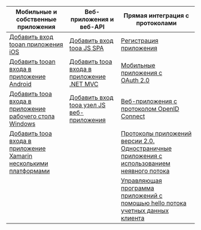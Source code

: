 | Мобильные и собственные приложения | Веб-приложения и веб-API | Прямая интеграция с протоколами |
| --- | --- | --- |
| [Добавить вход tooan приложения iOS](../articles/active-directory/develop/GuidedSetups/active-directory-ios.md) | [Добавить вход tooa JS SPA](../articles/active-directory/develop/GuidedSetups/active-directory-javascriptspa.md) |[Регистрация приложения](../articles/active-directory/develop/active-directory-v2-app-registration.md) | 
| [Добавить tooan входа в приложение Android](../articles/active-directory/develop/guidedsetups/active-directory-mobileanddesktopapp-android-intro.md) | [Добавить tooa входа в приложение .NET MVC](../articles/active-directory/develop/guidedsetups/active-directory-serversidewebapp-aspnetwebappowin-intro.md) |[Мобильные приложения с OAuth 2.0](../articles/active-directory/develop/active-directory-v2-protocols-oauth-code.md) |
| [Добавить tooa входа в приложение рабочего стола Windows](../articles/active-directory/develop/guidedsetups/active-directory-mobileanddesktopapp-windowsdesktop-intro.md) |[Добавить вход tooa узел JS веб-приложения](../articles/active-directory/develop/active-directory-v2-devquickstarts-node-web.md) |[Веб-приложения с протоколом OpenID Connect](../articles/active-directory/develop/active-directory-v2-protocols-oidc.md) |
| [Добавить tooa входа в приложение Xamarin несколькими платформами](https://github.com/Azure-Samples/active-directory-xamarin-native-v2)|  |[Протоколы приложений версии 2.0. Одностраничные приложения с использованием неявного потока](../articles/active-directory/develop/active-directory-v2-protocols-implicit.md) |
|  |  | [Управляющая программа приложений с помощью hello потока учетных данных клиента](../articles/active-directory/develop/active-directory-v2-protocols-oauth-client-creds.md) |
